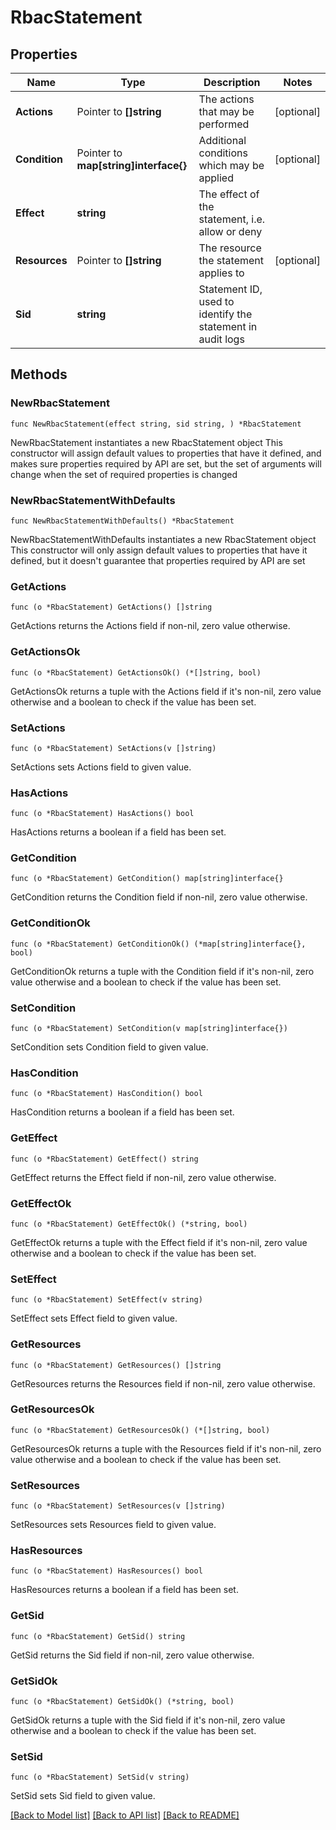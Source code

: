 # RbacStatement

## Properties

Name | Type | Description | Notes
------------ | ------------- | ------------- | -------------
**Actions** | Pointer to **[]string** | The actions that may be performed | [optional] 
**Condition** | Pointer to **map[string]interface{}** | Additional conditions which may be applied | [optional] 
**Effect** | **string** | The effect of the statement, i.e. allow or deny | 
**Resources** | Pointer to **[]string** | The resource the statement applies to | [optional] 
**Sid** | **string** | Statement ID, used to identify the statement in audit logs | 

## Methods

### NewRbacStatement

`func NewRbacStatement(effect string, sid string, ) *RbacStatement`

NewRbacStatement instantiates a new RbacStatement object
This constructor will assign default values to properties that have it defined,
and makes sure properties required by API are set, but the set of arguments
will change when the set of required properties is changed

### NewRbacStatementWithDefaults

`func NewRbacStatementWithDefaults() *RbacStatement`

NewRbacStatementWithDefaults instantiates a new RbacStatement object
This constructor will only assign default values to properties that have it defined,
but it doesn't guarantee that properties required by API are set

### GetActions

`func (o *RbacStatement) GetActions() []string`

GetActions returns the Actions field if non-nil, zero value otherwise.

### GetActionsOk

`func (o *RbacStatement) GetActionsOk() (*[]string, bool)`

GetActionsOk returns a tuple with the Actions field if it's non-nil, zero value otherwise
and a boolean to check if the value has been set.

### SetActions

`func (o *RbacStatement) SetActions(v []string)`

SetActions sets Actions field to given value.

### HasActions

`func (o *RbacStatement) HasActions() bool`

HasActions returns a boolean if a field has been set.

### GetCondition

`func (o *RbacStatement) GetCondition() map[string]interface{}`

GetCondition returns the Condition field if non-nil, zero value otherwise.

### GetConditionOk

`func (o *RbacStatement) GetConditionOk() (*map[string]interface{}, bool)`

GetConditionOk returns a tuple with the Condition field if it's non-nil, zero value otherwise
and a boolean to check if the value has been set.

### SetCondition

`func (o *RbacStatement) SetCondition(v map[string]interface{})`

SetCondition sets Condition field to given value.

### HasCondition

`func (o *RbacStatement) HasCondition() bool`

HasCondition returns a boolean if a field has been set.

### GetEffect

`func (o *RbacStatement) GetEffect() string`

GetEffect returns the Effect field if non-nil, zero value otherwise.

### GetEffectOk

`func (o *RbacStatement) GetEffectOk() (*string, bool)`

GetEffectOk returns a tuple with the Effect field if it's non-nil, zero value otherwise
and a boolean to check if the value has been set.

### SetEffect

`func (o *RbacStatement) SetEffect(v string)`

SetEffect sets Effect field to given value.


### GetResources

`func (o *RbacStatement) GetResources() []string`

GetResources returns the Resources field if non-nil, zero value otherwise.

### GetResourcesOk

`func (o *RbacStatement) GetResourcesOk() (*[]string, bool)`

GetResourcesOk returns a tuple with the Resources field if it's non-nil, zero value otherwise
and a boolean to check if the value has been set.

### SetResources

`func (o *RbacStatement) SetResources(v []string)`

SetResources sets Resources field to given value.

### HasResources

`func (o *RbacStatement) HasResources() bool`

HasResources returns a boolean if a field has been set.

### GetSid

`func (o *RbacStatement) GetSid() string`

GetSid returns the Sid field if non-nil, zero value otherwise.

### GetSidOk

`func (o *RbacStatement) GetSidOk() (*string, bool)`

GetSidOk returns a tuple with the Sid field if it's non-nil, zero value otherwise
and a boolean to check if the value has been set.

### SetSid

`func (o *RbacStatement) SetSid(v string)`

SetSid sets Sid field to given value.



[[Back to Model list]](../README.md#documentation-for-models) [[Back to API list]](../README.md#documentation-for-api-endpoints) [[Back to README]](../README.md)


